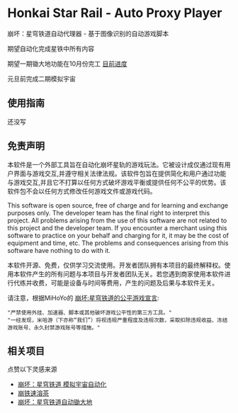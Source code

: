 # Honkai Star Rail - Auto Proxy Player
崩坏：星穹铁道自动代理器 - 基于图像识别的自动游戏脚本

期望自动化完成星铁中所有内容

期望一期锄大地功能在10月份完工 [目前进度](https://github.com/DoctorReid/StarRailProxy/milestone/2)

元旦前完成二期模拟宇宙

## 使用指南
还没写

## 免责声明
本软件是一个外部工具旨在自动化崩坏星轨的游戏玩法。它被设计成仅通过现有用户界面与游戏交互,并遵守相关法律法规。该软件包旨在提供简化和用户通过功能与游戏交互,并且它不打算以任何方式破坏游戏平衡或提供任何不公平的优势。该软件包不会以任何方式修改任何游戏文件或游戏代码。

This software is open source, free of charge and for learning and exchange purposes only. The developer team has the final right to interpret this project. All problems arising from the use of this software are not related to this project and the developer team. If you encounter a merchant using this software to practice on your behalf and charging for it, it may be the cost of equipment and time, etc. The problems and consequences arising from this software have nothing to do with it.

本软件开源、免费，仅供学习交流使用。开发者团队拥有本项目的最终解释权。使用本软件产生的所有问题与本项目与开发者团队无关。若您遇到商家使用本软件进行代练并收费，可能是设备与时间等费用，产生的问题及后果与本软件无关。


请注意，根据MiHoYo的 [崩坏:星穹铁道的公平游戏宣言]([https://hsr.hoyoverse.com/en-us/news/111244](https://sr.mihoyo.com/news/111246?nav=news&type=notice)):

    "严禁使用外挂、加速器、脚本或其他破坏游戏公平性的第三方工具。"
    "一经发现，米哈游（下亦称“我们”）将视违规严重程度及违规次数，采取扣除违规收益、冻结游戏账号、永久封禁游戏账号等措施。"

## 相关项目
点赞以下灵感来源
- [崩坏：星穹铁道 模拟宇宙自动化](https://github.com/CHNZYX/Auto_Simulated_Universe)
- [崩铁速溶茶](https://github.com/LmeSzinc/StarRailCopilot)
- [崩坏：星穹铁道自动锄大地](https://github.com/Starry-Wind/StarRailAssistant)